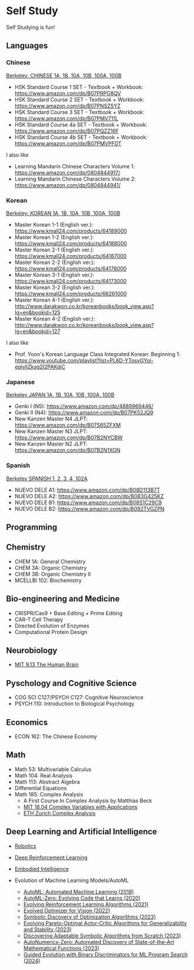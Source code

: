 # Self Study

Self Studying is fun!

## Languages

### Chinese

[Berkeley: CHINESE 1A, 1B, 10A, 10B, 100A, 100B](https://ealc.berkeley.edu/programs/undergraduate/undergraduate-requirements/chinese-requirements)

* HSK Standard Course 1 SET - Textbook + Workbook: https://www.amazon.com/dp/B07PRPG8QV
* HSK Standard Course 2 SET - Textbook + Workbook: https://www.amazon.com/dp/B07PNSZSYZ
* HSK Standard Course 3 SET - Textbook + Workbook: https://www.amazon.com/dp/B07PMV711L
* HSK Standard Course 4a SET - Textbook + Workbook: https://www.amazon.com/dp/B07PQZZ16F
* HSK Standard Course 4b SET - Textbook + Workbook: https://www.amazon.com/dp/B07PMVPFDT

I also like

* Learning Mandarin Chinese Characters Volume 1: https://www.amazon.com/dp/0804844917/
* Learning Mandarin Chinese Characters Volume 2: https://www.amazon.com/dp/0804844941/

### Korean

[Berkeley: KOREAN 1A, 1B, 10A, 10B, 100A, 100B](https://guide.berkeley.edu/undergraduate/degree-programs/korean-language/#minorrequirementstext)

* Master Korean 1-1 (English ver.): https://www.kmall24.com/products/64189000
* Master Korean 1-2 (English ver.): https://www.kmall24.com/products/64188000
* Master Korean 2-1 (English ver.): https://www.kmall24.com/products/64187000
* Master Korean 2-2 (English ver.): https://www.kmall24.com/products/64178000
* Master Korean 3-1 (English ver.): https://www.kmall24.com/products/64173000
* Master Korean 3-2 (English ver.): https://www.kmall24.com/products/66261000
* Master Korean 4-1 (English ver.): http://www.darakwon.co.kr/koreanbooks/book_view.asp?lg=en&bookid=125
* Master Korean 4-2 (English ver.): http://www.darakwon.co.kr/koreanbooks/book_view.asp?lg=en&bookid=127

I also like
* Prof. Yoon's Korean Language Class Integrated Korean: Beginning 1: https://www.youtube.com/playlist?list=PL6D-YTosvGYoi-eplvljZksq2I2PAKdiC

### Japanese

[Berkeley JAPAN 1A, 1B, 10A, 10B, 100A, 100B](https://guide.berkeley.edu/undergraduate/degree-programs/japanese-language/#minorrequirementstext)

* Genki I (N5): https://www.amazon.com/dp/4889969446/
* Genki II (N4): https://www.amazon.com/dp/B07PK52JQ9
* New Kanzen Master N4 JLPT: https://www.amazon.com/dp/B07S65ZFXM
* New Kanzen Master N3 JLPT: https://www.amazon.com/dp/B07B2NYCBW
* New Kanzen Master N2 JLPT: https://www.amazon.com/dp/B07B2N1XGN

### Spanish

[Berkeley SPANISH 1, 2, 3, 4, 102A](https://guide.berkeley.edu/undergraduate/degree-programs/spanish-portuguese/#majorrequirementstext)

* NUEVO DELE A1: https://www.amazon.com/dp/B08D113B7T
* NUEVO DELE A2: https://www.amazon.com/dp/B083G425KZ
* NUEVO DELE B1: https://www.amazon.com/dp/B08S1C29C9
* NUEVO DELE B2: https://www.amazon.com/dp/B092TVGZPN

## Programming

## Chemistry

* CHEM 1A: General Chemistry
* CHEM 3A: Organic Chemistry
* CHEM 3B: Organic Chemistry II
* MCELLBI 102: Biochemistry

## Bio-engineering and Medicine

* CRISPR/Cas9 + Base Editing + Prime Editing
* CAR-T Cell Therapy
* Directed Evolution of Enzymes
* Computational Protein Design

## Neurobiology

* [MIT 9.13 The Human Brain](https://ocw.mit.edu/courses/9-13-the-human-brain-spring-2019/)

<!--
* MCELLBI 160: Cellular and Molecular Neurobiology
* MCELLBI 161: Circuit, Systems and Behavioral Neuroscience
* MCELLBI 165: Neurobiology of Disease
-->

## Pyschology and Cognitive Science

* COG SCI C127/PSYCH C127: Cognitive Neuroscience
* PSYCH 110: Introduction to Biological Psychology

<!--
* COG SCI C102/PSYCH C129: Scientific Approaches to Consciousness
* PSYCH 117: Human Neuropsychology
* PSYCH 125: The Developing Brain
* PSYCH 140: Developmental Psychology
* PSYCH 124: The Evolution of Human Behavior
* PSYCH 160: Social Psychology
* COG SCI C100/PSYCH C120: Basic Issues in Cognition
* COG SCI C126/PSYCH C126: Perception
* PSYCH C162/L&S C160V: Human Happiness
* PSYCH 130: Clinical Psychology

* PSYCH 131: Developmental Psychopathology
* PSYCH 141: Development During Infancy
* PSYCH 164: Social Cognition
-->

## Economics

* ECON 162: The Chinese Economy

## Math

* Math 53: Multivariable Calculus
* Math 104: Real Analysis
* Math 113: Abstract Algebra
* Differential Equations
* Math 185: Complex Analysis
  * A First Course In Complex Analysis by Matthias Beck
  * [MIT 18.04 Complex Variables with Applications](https://ocw.mit.edu/courses/18-04-complex-variables-with-applications-spring-2018/)
  * [ETH Zurich Complex Analysis](https://ocw.mit.edu/courses/18-04-complex-variables-with-applications-spring-2018/)

## Deep Learning and Artificial Intelligence

* [Robotics](https://16-884.github.io/lectures/)
* [Deep Reinforcement Learning](https://rail.eecs.berkeley.edu/deeprlcourse/)
* [Embodied Intelligence](https://phillipi.github.io/6.s953/2024/schedule.html)

* Evolution of Machine Learning Models/AutoML
  * [AutoML: Automated Machine Learning (2018)](https://www.youtube.com/live/zVA5Pg8FVW4?si=ElkDJ3-KKrK-D-n7)
  * [AutoML-Zero: Evolving Code that Learns (2020)](https://research.google/blog/automl-zero-evolving-code-that-learns/)
  * [Evolving Reinforcement Learning Algorithms (2021)](https://research.google/blog/evolving-reinforcement-learning-algorithms/)
  * [Evolved Optimizer for Vision (2022)](https://openreview.net/pdf?id=jK_eS5BxOuu)
  * [Symbolic Discovery of Optimization Algorithms (2023)](https://arxiv.org/pdf/2302.06675)
  * [Evolving Pareto-Optimal Actor-Critic Algorithms for Generalizability and Stability (2023)](https://arxiv.org/pdf/2204.04292)
  * [Discovering Adaptable Symbolic Algorithms from Scratch (2023)](https://arxiv.org/pdf/2307.16890)
  * [AutoNumerics-Zero: Automated Discovery of State-of-the-Art Mathematical Functions (2023)](https://arxiv.org/pdf/2312.08472)
  * [Guided Evolution with Binary Discriminators for ML Program Search (2024)](https://arxiv.org/pdf/2402.05821)
